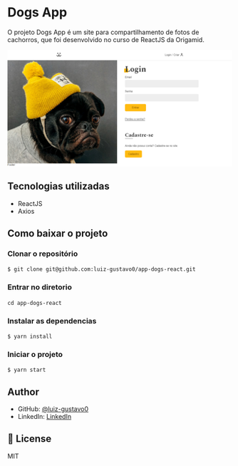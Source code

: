 <!-- ![](https://img.shields.io/badge/Microverse-blueviolet) -->

# Dogs App

O projeto Dogs App é um site para compartilhamento de fotos de cachorros, que foi desenvolvido no curso de ReactJS da Origamid.

![screenshot](./src/assets/screenshot-app.png)

## Tecnologias utilizadas

- ReactJS
- Axios

<!-- ## Live Demo -->

<!-- [Live Demo Link](https://livedemo.com) -->

## Como baixar o projeto

### Clonar o repositório

```
$ git clone git@github.com:luiz-gustavo0/app-dogs-react.git
```

### Entrar no diretorio

```
cd app-dogs-react
```

### Instalar as dependencias

```
$ yarn install
```

### Iniciar o projeto

```
$ yarn start
```

## Author

- GitHub: [@luiz-gustavo0](https://github.com/luiz-gustavo0)
- LinkedIn: [LinkedIn](https://www.linkedin.com/in/luiz-gustavo0/)

## 📝 License

MIT

<!-- This project is [MIT](lic.url) licensed. -->
